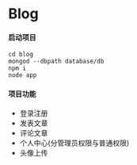 # Blog


#### 启动项目
```
cd blog
mongod --dbpath database/db
npm i
node app
```
#### 项目功能

- 登录注册
- 发表文章
- 评论文章
- 个人中心(分管理员权限与普通权限)
- 头像上传
